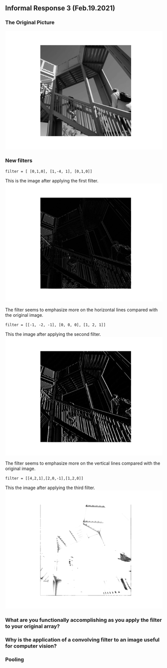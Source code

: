 ## Informal Response 3 (Feb.19.2021)

### The Original Picture 
![image_org](IR3_Original.png)

### New filters 
```
filter = [ [0,1,0], [1,-4, 1], [0,1,0]]
```
This is the image after applying the first filter.
![image_filter1](IR3_Filter1.png)

The filter seems to emphasize more on the horizontal lines compared with the original image. 

```
filter = [[-1, -2, -1], [0, 0, 0], [1, 2, 1]]
```

This the image after applying the second filter. 
![image_filter1](IR3_Filter2.png)

The filter seems to emphasize more on the vertical lines compared with the original image. 

```
filter = [[4,2,1],[2,0,-1],[1,2,0]]
```

This the image after applying the third filter. 
![image_filter1](IR3_Filter3.png)

### What are you functionally accomplishing as you apply the filter to your original array?

### Why is the application of a convolving filter to an image useful for computer vision? 

### Pooling
